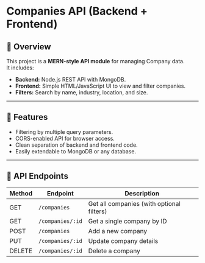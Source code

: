 # Companies API (Backend + Frontend)

## 📌 Overview

This project is a **MERN-style API module** for managing Company data.  
It includes:

- **Backend:** Node.js REST API with MongoDB.
- **Frontend:** Simple HTML/JavaScript UI to view and filter companies.
- **Filters:** Search by name, industry, location, and size.

---

## 🚀 Features

- Filtering by multiple query parameters.
- CORS-enabled API for browser access.
- Clean separation of backend and frontend code.
- Easily extendable to MongoDB or any database.

---

## 📡 API Endpoints

| Method | Endpoint         | Description                               |
| ------ | ---------------- | ----------------------------------------- |
| GET    | `/companies`     | Get all companies (with optional filters) |
| GET    | `/companies/:id` | Get a single company by ID                |
| POST   | `/companies`     | Add a new company                         |
| PUT    | `/companies/:id` | Update company details                    |
| DELETE | `/companies/:id` | Delete a company                          |
